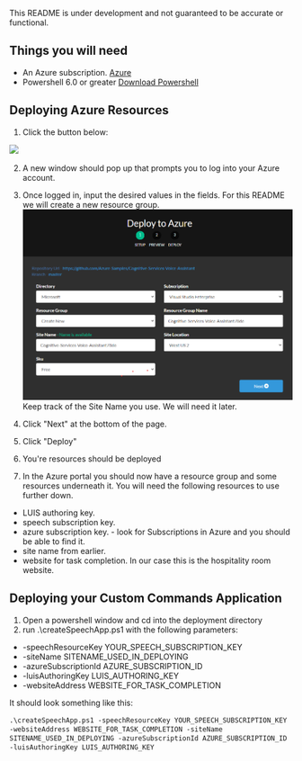 This README is under development and not guaranteed to be accurate or functional.

## Things you will need
* An Azure subscription. [Azure](https://portal.azure.com)
* Powershell 6.0 or greater [Download Powershell](https://github.com/PowerShell/PowerShell/releases)

## Deploying Azure Resources
1. Click the button below:<br/>
<a href="https://portal.azure.com/#create/Microsoft.Template/uri/https%3A%2F%2Fraw.githubusercontent.com%2FAzure-Samples%2FCognitive-Services-Voice-Assistant%2Fchschrae%2FazureDeployScripts%2Fdeployment%2Fazuredeploy.json" target="_blank">
    <img src="http://azuredeploy.net/deploybutton.png"/></a>

2. A new window should pop up that prompts you to log into your Azure account. 

3. Once logged in, input the desired values in the fields. For this README we will create a new resource group.![DeployPage](../docs/images/DeployPage.png)<br/>
Keep track of the Site Name you use. We will need it later.

4. Click "Next" at the bottom of the page.

5. Click "Deploy"

6. You're resources should be deployed

7. In the Azure portal you should now have a resource group and some resources underneath it. You will need the following resources to use further down.
* LUIS authoring key.
* speech subscription key.
* azure subscription key. - look for Subscriptions in Azure and you should be able to find it.
* site name from earlier.
* website for task completion. In our case this is the hospitality room website.

## Deploying your Custom Commands Application
1. Open a powershell window and cd into the deployment directory
2. run .\createSpeechApp.ps1 with the following parameters:
* -speechResourceKey YOUR_SPEECH_SUBSCRIPTION_KEY
* -siteName SITENAME_USED_IN_DEPLOYING
* -azureSubscriptionId AZURE_SUBSCRIPTION_ID 
* -luisAuthoringKey LUIS_AUTHORING_KEY
* -websiteAddress WEBSITE_FOR_TASK_COMPLETION

It should look something like this:

    .\createSpeechApp.ps1 -speechResourceKey YOUR_SPEECH_SUBSCRIPTION_KEY -websiteAddress WEBSITE_FOR_TASK_COMPLETION -siteName SITENAME_USED_IN_DEPLOYING -azureSubscriptionId AZURE_SUBSCRIPTION_ID  -luisAuthoringKey LUIS_AUTHORING_KEY
